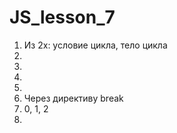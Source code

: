 # JS_lesson_7
1) Из 2х: условие цикла, тело цикла <br>
2) 
3)
4)
5)
6) Через директиву break
9) 0, 1, 2 <br>
10) 
